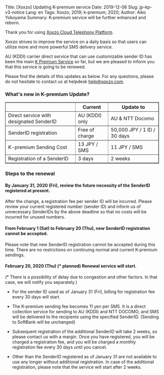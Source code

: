 Title: [Xoxzo] Updating K-premium service
Date: 2019-12-06
Slug: jp-kp-v3-notice
Lang: en
Tags: Xoxzo; 2019; k-premium; 2020;
Author: Aiko Yokoyama
Summary: K-premium service will be further enhanced and reborn.

Thank you for using [Xoxzo Cloud Telephony Platform](https://www.xoxzo.com/en/).

Xoxzo strives to improve the service on a daily basis so that users can utilize more and more powerful SMS delivery service.

AU (KDDI) carrier direct service that can use customizable sender ID has been the main
[K Premium Service](https://help.xoxzo.com/en/xoxzo-cloud-telephony/articles/the-k-premium-service/)
so far, but we are pleased to inform you that this service is going to be renewed.

Please find the details of this updates as below.
For any questions, please do not hesitate to contact us at helpdesk help@xoxzo.com.



### What's new in K-premium Update?

<div class="table-responsive">
  <table border="1" cellpadding="10" cellspacing="1">
    <tr>
      <th> </th>
      <th>Current</th>
      <th>Update to</th>
    </tr>
    <tr>
      <td>Direct service with designated SenderID</td>
      <td>AU (KDDI) only</td>
      <td>AU & NTT Docomo</td>
    </tr>
     <tr>
      <td>SenderID registration</td>
      <td>Free of charge</td>
      <td> 50,000 JPY / 1 ID / 30 days</td>
    </tr>
    <tr>
      <td>K-premium Sending Cost</td>
      <td>13 JPY / SMS</td>
      <td>11 JPY / SMS</td>
    </tr>
     <tr>
      <td>Registration of a SenderID</td>
      <td>3 days</td>
      <td>2 weeks</td>
    </tr>
  </table>
</div>

### Steps to the renewal

#### By January 31, 2020 (Fri), review the future necessity of the SenderID registered at present.

After the change, a registration fee per sender ID will be incurred. 
Please review your current registered number (sender ID) and inform us of unnecessary SenderIDs by the above deadline 
so that no costs will be incurred for unused numbers.

#### From February 1 (Sat) to February 20 (Thu), new SenderID registration cannot be accepted.

Please note that new SenderID registration cannot be accepted during this time. 
There are no restrictions on continuing normal and current K-premium sendings.

#### February 20, 2020 (Thu) (* planned) Renewal service will start.
(* There is a possibility of delay due to congestion and other factors. In that case, we will notify you separately.)

- For the sender ID used as of January 31 (Fri), billing for registration fee every 30 days will start.

- The K-premium sending fee becomes 11 yen per SMS. 
It is a direct collection service for sending to AU (KDDI) and NTT DOCOMO, 
and SMS will be delivered to the recipients using the specified SenderID. (Sending to SoftBank will be unchanged)

- Subsequent registration of the additional SenderID will take 2 weeks, so please contact us with a margin. 
Once you have registered, you will be charged a registration fee, and you will be charged a monthly registration fee 
every 30 days until you cancel.

- Other than the SenderID registered as of January 31 are not available to use any longer without additional registration.
In case of the additional registration, please note that the service will start after 2 weeks.

